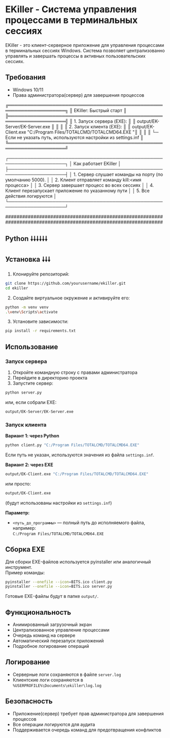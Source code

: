 # EKiller - Система управления процессами в терминальных сессиях

EKiller - это клиент-серверное приложение для управления процессами в терминальных сессиях Windows. Система позволяет централизованно управлять и завершать процессы в активных пользовательских сессиях.

## Требования

- Windows 10/11
- Права администратора(сервер) для завершения процессов

╔════════════════════════════════════════════════════════════════════╗
║                       EKiller: Быстрый старт                     	 ║
╠════════════════════════════════════════════════════════════════════╣
║ 1. Запуск сервера (EXE):                                         	 ║
║    output/EK-Server/EK-Server.exe                                	 ║
║                                                                  	 ║
║ 2. Запуск клиента (EXE):                                         	 ║
║    output/EK-Client.exe "C:/Program Files/TOTALCMD/TOTALCMD64.EXE	"║
║                                                                  	 ║
║    └─ Если не указать путь, используются настройки из settings.inf ║
╚════════════════════════════════════════════════════════════════════╝

┌────────────────────────────────────────────────────────────────────┐
│                   Как работает EKiller                             │
├────────────────────────────────────────────────────────────────────┤
│ 1. Сервер слушает команды на порту (по умолчанию 5000).            │
│ 2. Клиент отправляет команду kill:<имя процесса>                   │
│ 3. Сервер завершает процесс во всех сессиях                        │
│ 4. Клиент перезапускает приложение по указанному пути              │
│ 5. Все действия логируются                                         │
└────────────────────────────────────────────────────────────────────┘

################################################################################################################

## Python 🠗🠗🠗🠗🠗🠗
## Установка 🠗🠗🠗

1. Клонируйте репозиторий:
```bash
git clone https://github.com/yourusername/ekiller.git
cd ekiller
```

2. Создайте виртуальное окружение и активируйте его:
```bash
python -m venv venv
.\venv\Scripts\activate
```

3. Установите зависимости:
```bash
pip install -r requirements.txt
```

## Использование

### Запуск сервера

1. Откройте командную строку с правами администратора
2. Перейдите в директорию проекта
3. Запустите сервер:
```bash
python server.py
```
или, если собрали EXE:
```bash
output/EK-Server/EK-Server.exe
```

### Запуск клиента

**Вариант 1: через Python**
```bash
python client.py "C:/Program Files/TOTALCMD/TOTALCMD64.EXE"
```
Если путь не указан, используются значения из файла `settings.inf`.

**Вариант 2: через EXE**
```bash
output/EK-Client.exe "C:/Program Files/TOTALCMD/TOTALCMD64.EXE"
```
или просто:
```bash
output/EK-Client.exe
```
(будут использованы настройки из `settings.inf`)

**Параметр:**  
- `<путь_до_программы>` — полный путь до исполняемого файла, например:  
  `C:/Program Files/TOTALCMD/TOTALCMD64.EXE`

## Сборка EXE

Для сборки EXE-файлов используется pyinstaller или аналогичный инструмент.  
Пример команды:
```bash
pyinstaller --onefile --icon=BITS.ico client.py
pyinstaller --onefile --icon=BITS.ico server.py
```
Готовые EXE-файлы будут в папке `output/`.

## Функциональность

- Анимированный загрузочный экран
- Централизованное управление процессами
- Очередь команд на сервере
- Автоматический перезапуск приложений
- Подробное логирование операций

## Логирование

- Серверные логи сохраняются в файле `server.log`
- Клиентские логи сохраняются в `%USERPROFILE%\Documents\ekiller\log.log`

## Безопасность

- Приложение(сервер) требует прав администратора для завершения процессов
- Все операции логируются для аудита
- Поддерживается очередь команд для предотвращения конфликтов

